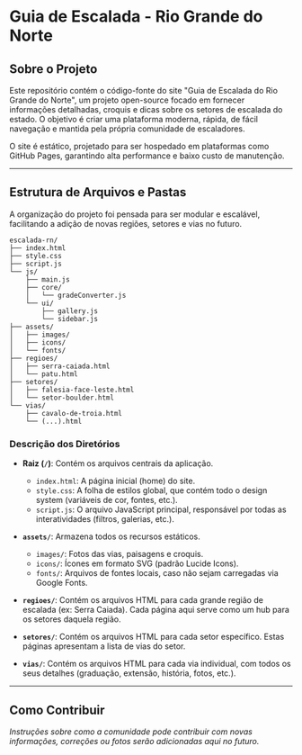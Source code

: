 # Guia de Escalada - Rio Grande do Norte

## Sobre o Projeto

Este repositório contém o código-fonte do site "Guia de Escalada do Rio Grande do Norte", um projeto open-source focado em fornecer informações detalhadas, croquis e dicas sobre os setores de escalada do estado. O objetivo é criar uma plataforma moderna, rápida, de fácil navegação e mantida pela própria comunidade de escaladores.

O site é estático, projetado para ser hospedado em plataformas como GitHub Pages, garantindo alta performance e baixo custo de manutenção.

---

## Estrutura de Arquivos e Pastas

A organização do projeto foi pensada para ser modular e escalável, facilitando a adição de novas regiões, setores e vias no futuro.



```
escalada-rn/
├── index.html
├── style.css
├── script.js
└── js/
    ├── main.js
    ├── core/
    │   └── gradeConverter.js
    └── ui/
        ├── gallery.js
        └── sidebar.js
├── assets/
│   ├── images/
│   ├── icons/
│   └── fonts/
├── regioes/
│   ├── serra-caiada.html
│   └── patu.html
├── setores/
│   ├── falesia-face-leste.html
│   └── setor-boulder.html
└── vias/
    ├── cavalo-de-troia.html
    └── (...).html
```


### Descrição dos Diretórios

* **Raiz (`/`)**: Contém os arquivos centrais da aplicação.
    * `index.html`: A página inicial (home) do site.
    * `style.css`: A folha de estilos global, que contém todo o design system (variáveis de cor, fontes, etc.).
    * `script.js`: O arquivo JavaScript principal, responsável por todas as interatividades (filtros, galerias, etc.).

* **`assets/`**: Armazena todos os recursos estáticos.
    * `images/`: Fotos das vias, paisagens e croquis.
    * `icons/`: Ícones em formato SVG (padrão Lucide Icons).
    * `fonts/`: Arquivos de fontes locais, caso não sejam carregadas via Google Fonts.

* **`regioes/`**: Contém os arquivos HTML para cada grande região de escalada (ex: Serra Caiada). Cada página aqui serve como um hub para os setores daquela região.

* **`setores/`**: Contém os arquivos HTML para cada setor específico. Estas páginas apresentam a lista de vias do setor.

* **`vias/`**: Contém os arquivos HTML para cada via individual, com todos os seus detalhes (graduação, extensão, história, fotos, etc.).

---

## Como Contribuir

_Instruções sobre como a comunidade pode contribuir com novas informações, correções ou fotos serão adicionadas aqui no futuro._
